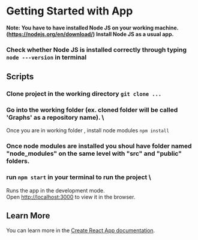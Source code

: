 # Getting Started with App

**Note: You have to have installed Node JS on your working machine. (https://nodejs.org/en/download/) Install Node JS as a usual app.**
### Check whether Node JS is installed correctly through typing `node ---version` in terminal

## Scripts 
### Clone project in the working directory `git clone ...`
### Go into the working folder (ex. cloned folder will be called 'Graphs' as a repository name). \
Once you are in working folder , install node modules `npm install`
### Once node modules are installed you shoul have folder named "node_modules" on the same level with "src" and "public" folders.
### run `npm start` in your terminal to run the project \
Runs the app in the development mode.\
Open [http://localhost:3000](http://localhost:3000) to view it in the browser.


## Learn More

You can learn more in the [Create React App documentation](https://facebook.github.io/create-react-app/docs/getting-started).

